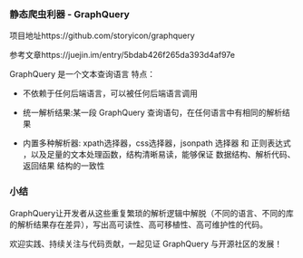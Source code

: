 ### 静态爬虫利器 - GraphQuery

项目地址https://github.com/storyicon/graphquery

参考文章https://juejin.im/entry/5bdab426f265da393d4af97e


GraphQuery 是一个文本查询语言 特点：

* 不依赖于任何后端语言，可以被任何后端语言调用

* 统一解析结果:某一段 GraphQuery 查询语句，在任何语言中有相同的解析结果

* 内置多种解析器: xpath选择器，css选择器，jsonpath 选择器 和 正则表达式 ，以及足量的文本处理函数，结构清晰易读，能够保证 数据结构、解析代码、返回结果 结构的一致性


### 小结

GraphQuery让开发者从这些重复繁琐的解析逻辑中解脱（不同的语言、不同的库的解析结果存在差异），写出高可读性、高可移植性、高可维护性的代码。

欢迎实践、持续关注与代码贡献，一起见证 GraphQuery 与开源社区的发展！

